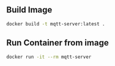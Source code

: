 ## Build Image

```bash
docker build -t mqtt-server:latest .
```

## Run Container from image

```bash
docker run -it --rm mqtt-server
```

